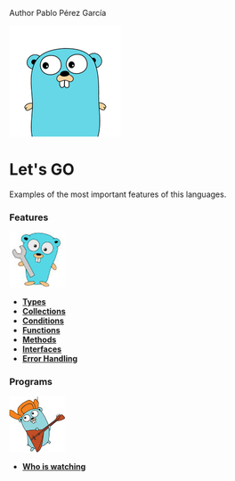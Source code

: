  Author Pablo Pérez García

![My image](img/gopher-main.png)    
 # Let's GO  
 Examples of the most important features of this languages.


### Features
![My image](img/features.jpg)    

* **[Types](features/src/politrons/Types_test.go)**
* **[Collections](features/src/politrons/Collections_test.go)**
* **[Conditions](features/src/politrons/Conditions_test.go)**
* **[Functions](features/src/politrons/Functions_test.go)** 
* **[Methods](features/src/politrons/Methods_test.go)**
* **[Interfaces](features/src/politrons/Interfaces_test.go)**
* **[Error Handling](features/src/politrons/ErrorHandling_test.go)**

### Programs
![My image](img/programs.jpg)    

* **[Who is watching](https://github.com/politrons/Who-is-watching)**